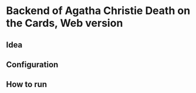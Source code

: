 # Backend of Agatha Christie Death on the Cards, Web version

## Idea

## Configuration

## How to run
